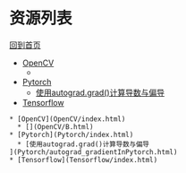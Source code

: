 
# 资源列表

[回到首页](https://charleechan.github.io/MyWiki)

* [OpenCV](OpenCV/index.html)
  * [](OpenCV/B.html)
* [Pytorch](Pytorch/index.html)
  * [使用autograd.grad()计算导数与偏导
](Pytorch/autograd_gradientInPytorch.html)
* [Tensorflow](Tensorflow/index.html)


```mind:height=300,title=内容概要,color
* [OpenCV](OpenCV/index.html)
  * [](OpenCV/B.html)
* [Pytorch](Pytorch/index.html)
  * [使用autograd.grad()计算导数与偏导
](Pytorch/autograd_gradientInPytorch.html)
* [Tensorflow](Tensorflow/index.html)
```
